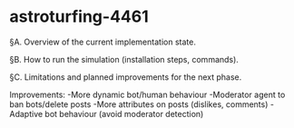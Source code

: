 # astroturfing-4461

§A. Overview of the current implementation state.

§B. How to run the simulation (installation steps, commands).

§C. Limitations and planned improvements for the next phase.

Improvements:
-More dynamic bot/human behaviour 
-Moderator agent to ban bots/delete posts
-More attributes on posts (dislikes, comments)
-Adaptive bot behaviour (avoid moderator detection)
